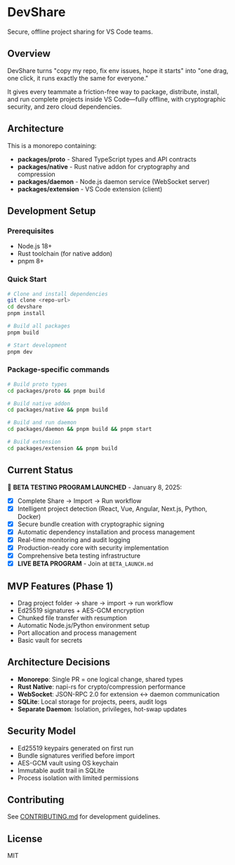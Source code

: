# DevShare

Secure, offline project sharing for VS Code teams.

## Overview

DevShare turns "copy my repo, fix env issues, hope it starts" into "one drag, one click, it runs exactly the same for everyone."

It gives every teammate a friction-free way to package, distribute, install, and run complete projects inside VS Code—fully offline, with cryptographic security, and zero cloud dependencies.

## Architecture

This is a monorepo containing:

- **packages/proto** - Shared TypeScript types and API contracts
- **packages/native** - Rust native addon for cryptography and compression
- **packages/daemon** - Node.js daemon service (WebSocket server)
- **packages/extension** - VS Code extension (client)

## Development Setup

### Prerequisites

- Node.js 18+
- Rust toolchain (for native addon)
- pnpm 8+

### Quick Start

```bash
# Clone and install dependencies
git clone <repo-url>
cd devshare
pnpm install

# Build all packages
pnpm build

# Start development
pnpm dev
```

### Package-specific commands

```bash
# Build proto types
cd packages/proto && pnpm build

# Build native addon
cd packages/native && pnpm build

# Build and run daemon
cd packages/daemon && pnpm build && pnpm start

# Build extension
cd packages/extension && pnpm build
```

## Current Status

🚀 **BETA TESTING PROGRAM LAUNCHED** - January 8, 2025:

- [x] Complete Share → Import → Run workflow
- [x] Intelligent project detection (React, Vue, Angular, Next.js, Python, Docker)
- [x] Secure bundle creation with cryptographic signing
- [x] Automatic dependency installation and process management
- [x] Real-time monitoring and audit logging
- [x] Production-ready core with security implementation
- [x] Comprehensive beta testing infrastructure
- [x] **LIVE BETA PROGRAM** - Join at `BETA_LAUNCH.md`

## MVP Features (Phase 1)

- Drag project folder → share → import → run workflow
- Ed25519 signatures + AES-GCM encryption
- Chunked file transfer with resumption
- Automatic Node.js/Python environment setup
- Port allocation and process management
- Basic vault for secrets

## Architecture Decisions

- **Monorepo**: Single PR = one logical change, shared types
- **Rust Native**: napi-rs for crypto/compression performance
- **WebSocket**: JSON-RPC 2.0 for extension ↔ daemon communication
- **SQLite**: Local storage for projects, peers, audit logs
- **Separate Daemon**: Isolation, privileges, hot-swap updates

## Security Model

- Ed25519 keypairs generated on first run
- Bundle signatures verified before import
- AES-GCM vault using OS keychain
- Immutable audit trail in SQLite
- Process isolation with limited permissions

## Contributing

See [CONTRIBUTING.md](./CONTRIBUTING.md) for development guidelines.

## License

MIT
